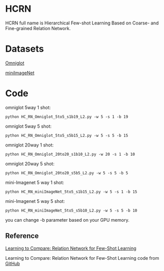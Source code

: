 # HCRN
HCRN full name is Hierarchical Few-shot Learning Based on Coarse- and Fine-grained Relation Network.

# Datasets
[Omniglot](https://github.com/floodsung/LearningToCompare_FSL/blob/master/datas/omniglot_28x28.zip)

[miniImageNet](https://github.com/floodsung/LearningToCompare_FSL/tree/master/datas/miniImagenet)

# Code
omniglot 5way 1 shot:

```
python HC_RN_Omniglot_5to5_s1b19_L2.py -w 5 -s 1 -b 19 
```

omniglot 5way 5 shot:

```
python HC_RN_Omniglot_5to5_s5b15_L2.py -w 5 -s 5 -b 15 
```

omniglot 20way 1 shot:

```
python HC_RN_Omniglot_20to20_s1b10_L2.py -w 20 -s 1 -b 10 
```

omniglot 20way 5 shot:

```
python HC_RN_Omniglot_20to20_s5b5_L2.py -w 5 -s 5 -b 5 
```

mini-Imagenet 5 way 1 shot:

```
python HC_RN_miniImageNet_5to5_s1b15_L2.py -w 5 -s 1 -b 15 
```

mini-Imagenet 5 way 5 shot:

```
python HC_RN_miniImageNet_5to5_s5b10_L2.py -w 5 -s 5 -b 10 
```

you can change -b parameter based on your GPU memory.

## Reference
[Learning to Compare: Relation Network for Few-Shot Learning](https://arxiv.org/abs/1711.06025)

Learning to Compare: Relation Network for Few-Shot Learning code from [GitHub](https://github.com/floodsung/LearningToCompare_FSL)
